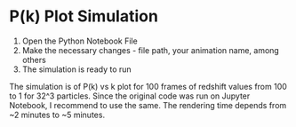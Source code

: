 # P(k) Plot Simulation
1. Open the Python Notebook File
2. Make the necessary changes - file path, your animation name, among others
3. The simulation is ready to run

The simulation is of P(k) vs k plot for 100 frames of redshift values from 100 to 1 for 32^3 particles.
Since the original code was run on Jupyter Notebook, I recommend to use the same. The rendering time depends from ~2 minutes to ~5 minutes.
